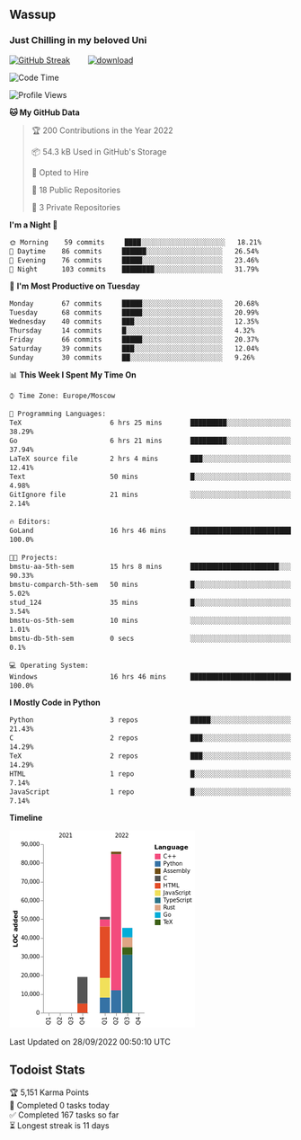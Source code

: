 ## Wassup 
### Just Chilling in my beloved Uni 

<!--
-->

[![GitHub Streak](http://github-readme-streak-stats.herokuapp.com?user=archeoss&theme=shades-of-purple&hide_border=true&date_format=j%20M%5B%20Y%5D)](https://git.io/streak-stats)&nbsp;&nbsp;&nbsp;&nbsp;&nbsp;&nbsp;&nbsp;&nbsp;[![download](https://user-images.githubusercontent.com/68448737/147796309-d8b65b1d-4dde-40d9-b03a-2b42aaa6cd43.jpeg)
](http://bmstu.ru/)

<!--START_SECTION:waka-->
![Code Time](http://img.shields.io/badge/Code%20Time-595%20hrs%2020%20mins-blue)

![Profile Views](http://img.shields.io/badge/Profile%20Views-0-blue)

**🐱 My GitHub Data** 

> 🏆 200 Contributions in the Year 2022
 > 
> 📦 54.3 kB Used in GitHub's Storage 
 > 
> 💼 Opted to Hire
 > 
> 📜 18 Public Repositories 
 > 
> 🔑 3 Private Repositories  
 > 
**I'm a Night 🦉** 

```text
🌞 Morning    59 commits     ████░░░░░░░░░░░░░░░░░░░░░   18.21% 
🌆 Daytime    86 commits     ██████░░░░░░░░░░░░░░░░░░░   26.54% 
🌃 Evening    76 commits     █████░░░░░░░░░░░░░░░░░░░░   23.46% 
🌙 Night      103 commits    ████████░░░░░░░░░░░░░░░░░   31.79%

```
📅 **I'm Most Productive on Tuesday** 

```text
Monday       67 commits     █████░░░░░░░░░░░░░░░░░░░░   20.68% 
Tuesday      68 commits     █████░░░░░░░░░░░░░░░░░░░░   20.99% 
Wednesday    40 commits     ███░░░░░░░░░░░░░░░░░░░░░░   12.35% 
Thursday     14 commits     █░░░░░░░░░░░░░░░░░░░░░░░░   4.32% 
Friday       66 commits     █████░░░░░░░░░░░░░░░░░░░░   20.37% 
Saturday     39 commits     ███░░░░░░░░░░░░░░░░░░░░░░   12.04% 
Sunday       30 commits     ██░░░░░░░░░░░░░░░░░░░░░░░   9.26%

```


📊 **This Week I Spent My Time On** 

```text
⌚︎ Time Zone: Europe/Moscow

💬 Programming Languages: 
TeX                      6 hrs 25 mins       █████████░░░░░░░░░░░░░░░░   38.29% 
Go                       6 hrs 21 mins       █████████░░░░░░░░░░░░░░░░   37.94% 
LaTeX source file        2 hrs 4 mins        ███░░░░░░░░░░░░░░░░░░░░░░   12.41% 
Text                     50 mins             █░░░░░░░░░░░░░░░░░░░░░░░░   4.98% 
GitIgnore file           21 mins             ░░░░░░░░░░░░░░░░░░░░░░░░░   2.14%

🔥 Editors: 
GoLand                   16 hrs 46 mins      █████████████████████████   100.0%

🐱‍💻 Projects: 
bmstu-aa-5th-sem         15 hrs 8 mins       ██████████████████████░░░   90.33% 
bmstu-comparch-5th-sem   50 mins             █░░░░░░░░░░░░░░░░░░░░░░░░   5.02% 
stud_124                 35 mins             █░░░░░░░░░░░░░░░░░░░░░░░░   3.54% 
bmstu-os-5th-sem         10 mins             ░░░░░░░░░░░░░░░░░░░░░░░░░   1.01% 
bmstu-db-5th-sem         0 secs              ░░░░░░░░░░░░░░░░░░░░░░░░░   0.1%

💻 Operating System: 
Windows                  16 hrs 46 mins      █████████████████████████   100.0%

```

**I Mostly Code in Python** 

```text
Python                   3 repos             █████░░░░░░░░░░░░░░░░░░░░   21.43% 
C                        2 repos             ███░░░░░░░░░░░░░░░░░░░░░░   14.29% 
TeX                      2 repos             ███░░░░░░░░░░░░░░░░░░░░░░   14.29% 
HTML                     1 repo              █░░░░░░░░░░░░░░░░░░░░░░░░   7.14% 
JavaScript               1 repo              █░░░░░░░░░░░░░░░░░░░░░░░░   7.14%

```


**Timeline**

![Chart not found](https://raw.githubusercontent.com/archeoss/archeoss/master/charts/bar_graph.png) 


 Last Updated on 28/09/2022 00:50:10 UTC
<!--END_SECTION:waka-->

## Todoist Stats

<!-- TODO-IST:START -->
🏆  5,151 Karma Points           
🌸  Completed 0 tasks today           
✅  Completed 167 tasks so far           
⏳  Longest streak is 11 days
<!-- TODO-IST:END -->
